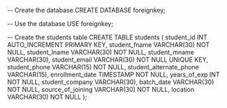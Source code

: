 -- Create the database
CREATE DATABASE foreignkey;

-- Use the database
USE foreignkey;

-- Create the students table
CREATE TABLE students (
    student_id INT AUTO_INCREMENT PRIMARY KEY,
    student_fname VARCHAR(30) NOT NULL,
    student_lname VARCHAR(30) NOT NULL,
    student_mname VARCHAR(30),
    student_email VARCHAR(30) NOT NULL UNIQUE KEY,
    student_phone VARCHAR(15) NOT NULL,
    student_alternate_phone VARCHAR(15),
    enrollment_date TIMESTAMP NOT NULL,
    years_of_exp INT NOT NULL,
    student_company VARCHAR(30),
    batch_date VARCHAR(30) NOT NULL,
    source_of_joining VARCHAR(30) NOT NULL,
    location VARCHAR(30) NOT NULL
);
